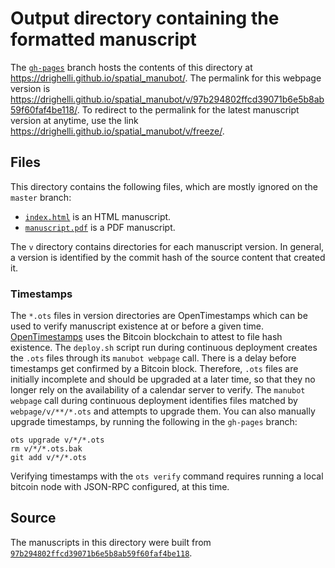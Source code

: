 # Output directory containing the formatted manuscript

The [`gh-pages`](https://github.com/drighelli/spatial_manubot/tree/gh-pages) branch hosts the contents of this directory at <https://drighelli.github.io/spatial_manubot/>.
The permalink for this webpage version is <https://drighelli.github.io/spatial_manubot/v/97b294802ffcd39071b6e5b8ab59f60faf4be118/>.
To redirect to the permalink for the latest manuscript version at anytime, use the link <https://drighelli.github.io/spatial_manubot/v/freeze/>.

## Files

This directory contains the following files, which are mostly ignored on the `master` branch:

+ [`index.html`](index.html) is an HTML manuscript.
+ [`manuscript.pdf`](manuscript.pdf) is a PDF manuscript.

The `v` directory contains directories for each manuscript version.
In general, a version is identified by the commit hash of the source content that created it.

### Timestamps

The `*.ots` files in version directories are OpenTimestamps which can be used to verify manuscript existence at or before a given time.
[OpenTimestamps](https://opentimestamps.org/) uses the Bitcoin blockchain to attest to file hash existence.
The `deploy.sh` script run during continuous deployment creates the `.ots` files through its `manubot webpage` call.
There is a delay before timestamps get confirmed by a Bitcoin block.
Therefore, `.ots` files are initially incomplete and should be upgraded at a later time, so that they no longer rely on the availability of a calendar server to verify.
The `manubot webpage` call during continuous deployment identifies files matched by `webpage/v/**/*.ots` and attempts to upgrade them.
You can also manually upgrade timestamps, by running the following in the `gh-pages` branch:

```shell
ots upgrade v/*/*.ots
rm v/*/*.ots.bak
git add v/*/*.ots
```

Verifying timestamps with the `ots verify` command requires running a local bitcoin node with JSON-RPC configured, at this time.

## Source

The manuscripts in this directory were built from
[`97b294802ffcd39071b6e5b8ab59f60faf4be118`](https://github.com/drighelli/spatial_manubot/commit/97b294802ffcd39071b6e5b8ab59f60faf4be118).
